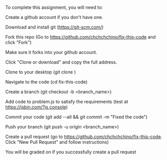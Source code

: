 To complete this assignment, you will need to:

Create a github account if you don't have one.

Download and install git (https://git-scm.com/)

Fork this repo (Go to https://github.com/chchchchino/fix-this-code and click "Fork")

Make sure it forks into your github account.

Click "Clone or download" and copy the full address.

Clone to your desktop (git clone <full address>)

Navigate to the code (cd fix-this-code)

Create a branch (git checkout -b <branch_name>)

Add code to problem.js to satisfy the requirements (test at https://jsbin.com/?js,console)

Commit your code (git add --all && git commit -m "Fixed the code")

Push your branch (git push -u origin <branch_name>)

Create a pull request (go to https://github.com/chchchchino/fix-this-code. Click "New Pull Request" and follow instructions)

You will be graded on if you successfully create a pull request
